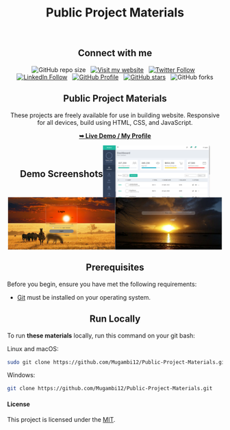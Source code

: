 <h1 align="center">Public Project Materials</h1> <br/>
<h2 align="center">Connect with me</h2>

<div align="center">

  ![GitHub repo size](https://img.shields.io/github/repo-size/Mugambi12/Public-Project-Materials) &nbsp;
  [![Visit my website](https://img.shields.io/badge/Visit%20my%20website-Here-lightblue)](https://silasmugambi.pages.dev) &nbsp;
  [![Twitter Follow](https://img.shields.io/twitter/follow/Twitter?style=social)](https://twitter.com/intent/follow?screen_name=mugambimungiria) &nbsp;
  [![LinkedIn Follow](https://img.shields.io/badge/LinkedIn-Follow-blue)](https://www.linkedin.com/in/silasmugambi/) &nbsp;
  [![GitHub Profile](https://img.shields.io/github/followers/Mugambi12?style=social)](https://github.com/Mugambi12) &nbsp;
  [![GitHub stars](https://img.shields.io/github/stars/Mugambi12/Public-Project-Materials?style=social)](https://github.com/Mugambi12/Public-Project-Materials) &nbsp;
  ![GitHub forks](https://img.shields.io/github/forks/Mugambi12/Public-Project-Materials?style=social)



  <h2 align="center">Public Project Materials</h2>

  <p text-align="justify">These projects are freely available for use in building website. Responsive for all devices, build using HTML, CSS, and JavaScript.</p>

  <a href="https://github.com/Mugambi12"><strong>➥ Live Demo / My Profile</strong></a>

</div>



<div style="display: flex; justify-content: center; align-items: center; align-items: center; flex-wrap: wrap;">
  <h2 align="center">Demo Screenshots</h2>

  <img src="./README-Images/AdminDashboard.png" alt="Admin Dashboard Desktop Demo" title="Desktop Demo" width="250px">
  <img src="./README-Images/LoginPage.png" alt="Login Page Desktop Demo" title="Desktop Demo" width="250px">
  <img src="./README-Images/ReadMore.png" alt="ReadMore Desktop Demo" title="Desktop Demo" width="250px">
</div>



<h2 align="center">Prerequisites</h2>

Before you begin, ensure you have met the following requirements:

* [Git](https://git-scm.com/downloads "Download Git") must be installed on your operating system.




<h2 align="center">Run Locally</h2>

To run **these materials** locally, run this command on your git bash:

Linux and macOS:

```bash
sudo git clone https://github.com/Mugambi12/Public-Project-Materials.git
```

Windows:

```bash
git clone https://github.com/Mugambi12/Public-Project-Materials.git
```

#### License

  <p>This project is licensed under the <a href="https://choosealicense.com/licenses/mit/">MIT</a>.</p>
